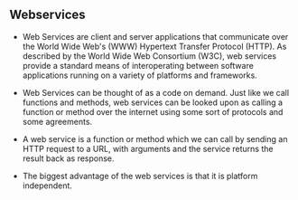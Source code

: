 ## Webservices

* Web Services are client and server applications that communicate over the World Wide Web's (WWW) Hypertext Transfer Protocol (HTTP). As described by the World Wide Web Consortium (W3C), web services provide a standard means of interoperating between software applications running on a variety of platforms and frameworks.

* Web Services can be thought of as a code on demand. Just like we call functions and methods, web services can be looked upon as calling a function or method over the internet using some sort of protocols and some agreements.

* A web service is a function or method which we can call by sending an HTTP request to a URL, with arguments and the service returns the result back as response.

* The biggest advantage of the web services is that it is platform independent.
